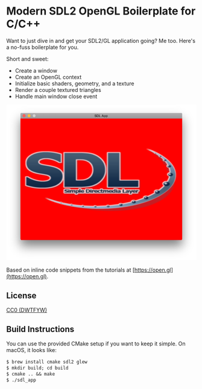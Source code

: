 Modern SDL2 OpenGL Boilerplate for C/C++
========================================

Want to just dive in and get your SDL2/GL application going? Me too. Here's
a no-fuss boilerplate for you.

Short and sweet:
* Create a window
* Create an OpenGL context
* Initialize basic shaders, geometry, and a texture
* Render a couple textured triangles
* Handle main window close event

![ScreenShot](screenshot.png)

Based on inline code snippets from the tutorials at [https://open.gl](https://open.gl).

License
-------
[CC0 (DWTFYW)](https://creativecommons.org/publicdomain/zero/1.0/legalcode)

Build Instructions
------------------
You can use the provided CMake setup if you want to keep it simple. On macOS,
it looks like:

```
$ brew install cmake sdl2 glew
$ mkdir build; cd build
$ cmake .. && make
$ ./sdl_app
```
